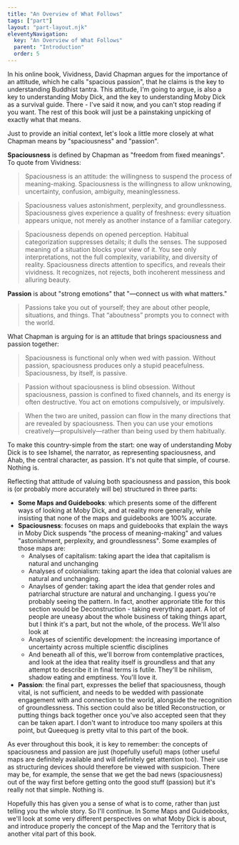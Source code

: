 ```yaml
---
title: "An Overview of What Follows"
tags: ["part"]
layout: "part-layout.njk"
eleventyNavigation:
  key: "An Overview of What Follows"
  parent: "Introduction"
  order: 5
---
```


In his online book, Vividness, David Chapman argues for the importance of an attitude, which he calls "spacious passion", that he claims is the key to understanding Buddhist tantra. This attitude, I'm going to argue, is also a key to understanding Moby Dick, and the key to understanding Moby Dick as a survival guide. There - I've said it now, and you can't stop reading if you want. The rest of this book will just be a painstaking unpicking of exactly what that means.

Just to provide an initial context, let's look a little more closely at what Chapman means by "spaciousness" and "passion".

**Spaciousness** is defined by Chapman as "freedom from fixed meanings".  To quote from Vividness:

>Spaciousness is an attitude: the willingness to suspend the process of meaning-making. Spaciousness is the willingness to allow unknowing, uncertainty, confusion, ambiguity, meaninglessness.

>Spaciousness values astonishment, perplexity, and groundlessness. Spaciousness gives experience a quality of freshness: every situation appears unique, not merely as another instance of a familiar category.

>Spaciousness depends on opened perception. Habitual categorization suppresses details; it dulls the senses. The supposed meaning of a situation blocks your view of it. You see only interpretations, not the full complexity, variability, and diversity of reality. Spaciousness directs attention to specifics, and reveals their vividness. It recognizes, not rejects, both incoherent messiness and alluring beauty.

**Passion** is about "strong emotions" that "—connect us with what matters."

>Passions take you out of yourself; they are about other people, situations, and things. That “aboutness” prompts you to connect with the world. 

What Chapman is arguing for is an attitude that brings spaciousness and passion together:

>Spaciousness is functional only when wed with passion. Without passion, spaciousness produces only a stupid peacefulness. Spaciousness, by itself, is passive.

>Passion without spaciousness is blind obsession. Without spaciousness, passion is confined to fixed channels, and its energy is often destructive. You act on emotions compulsively, or impulsively.

>When the two are united, passion can flow in the many directions that are revealed by spaciousness. Then you can use your emotions creatively—propulsively—rather than being used by them habitually.

To make this country-simple from the start: one way of understanding Moby Dick is to see Ishamel, the narrator, as representing spaciousness, and Ahab, the central character, as passion.  It's not quite that simple, of course.  Nothing is.

Reflecting that attitude of valuing both spaciousness and passion, this book is (or probably more accurately will be) structured in three parts:
- **Some Maps and Guidebooks**: which presents some of the different ways of looking at Moby Dick, and at reality more generally, while insisting that none of the maps and guidebooks are 100% accurate.
- **Spaciousness**: focuses on maps and guidebooks that explain the ways in Moby Dick suspends "the process of meaning-making" and values "astonishment, perplexity, and groundlessness".  Some examples of those maps are:
  - Analyses of capitalism: taking apart the idea that capitalism is natural and unchanging
  - Analyses of colonialism: taking apart the idea that colonial values are natural and unchanging. 
  - Anaylses of gender: taking apart the idea that gender roles and patriarchal structure are natural and unchanging.
  I guess you're probably seeing the pattern.  In fact, another approriate title for this section would be Deconstruction - taking everything apart. A lot of people are uneasy about the whole business of taking things apart, but I think it's a part, but not the whole, of the process. We'll also look at
  - Analyses of scientific development: the increasing importance of uncertainty across multiple scientfic disciplines
  - And beneath all of this, we'll borrow from contemplative practices, and look at the idea that reality itself is groundless and that any attempt to describe it in final terms is futile.  They'll be nihilism, shadow eating and emptiness.  You'll love it.
- **Passion**: the final part, expresses the belief that spaciousness, though vital, is not sufficient, and needs to be wedded with passionate engagement with and connection to the world, alongside the recognition of groundlessness.  This section could also be titled Reconstruction, or putting things back together once you've also accepted seen that they can be taken apart.  I don't want to introduce too many spoilers at this point, but Queequeg is pretty vital to this part of the book.

As ever throughout this book, it is key to remember: the concepts of spaciousness and passion are just (hopefully useful) maps (other useful maps are definitely available and will definitely get attention too). Their use as structuring devices should therefore be viewed with suspicion.  There may be, for example, the sense that we get the bad news (spaciousness) out of the way first before getting onto the good stuff (passion) but it's really not that simple.  Nothing is.

Hopefully this has given you a sense of what is to come, rather than just telling you the whole story.  So I'll continue. In Some Maps and Guidebooks, we'll look at some very different perspectives on what Moby Dick is about, and introduce properly the concept of the Map and the Territory that is another vital part of this book.
